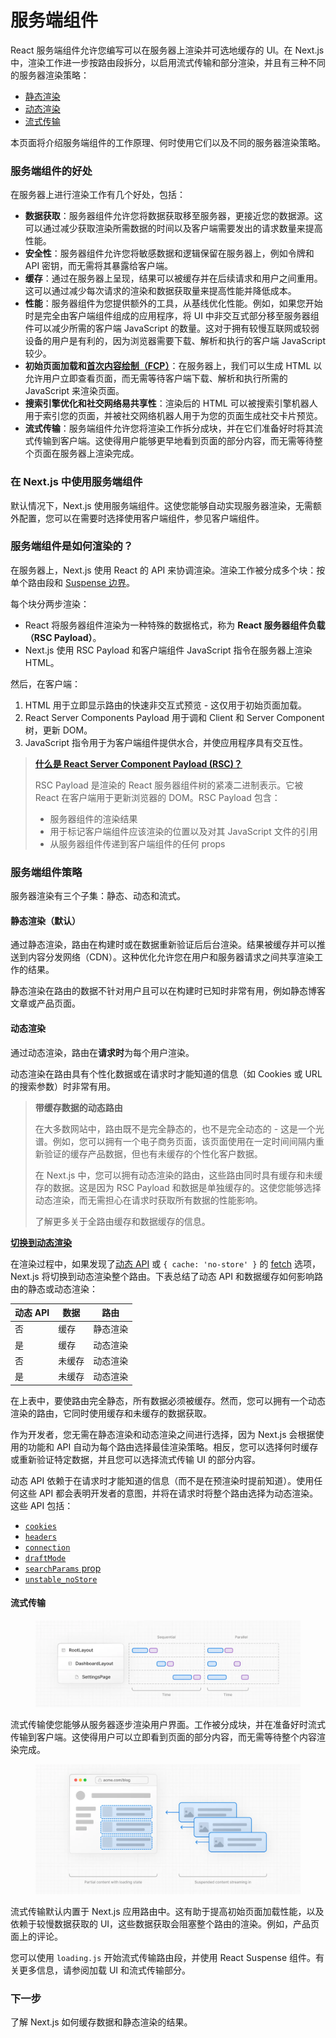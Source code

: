 # 服务端组件

React 服务端组件允许您编写可以在服务器上渲染并可选地缓存的 UI。在 Next.js 中，渲染工作进一步按路由段拆分，以启用流式传输和部分渲染，并且有三种不同的服务器渲染策略：

* [静态渲染](https://nextjs.org/docs/app/building-your-application/rendering/server-components#static-rendering-default)
* [动态渲染](https://nextjs.org/docs/app/building-your-application/rendering/server-components#dynamic-rendering)
* [流式传输](https://nextjs.org/docs/app/building-your-application/rendering/server-components#streaming)

本页面将介绍服务端组件的工作原理、何时使用它们以及不同的服务器渲染策略。

### 服务端组件的好处

在服务器上进行渲染工作有几个好处，包括：

* **数据获取**：服务器组件允许您将数据获取移至服务器，更接近您的数据源。这可以通过减少获取渲染所需数据的时间以及客户端需要发出的请求数量来提高性能。
* **安全性**：服务器组件允许您将敏感数据和逻辑保留在服务器上，例如令牌和 API 密钥，而无需将其暴露给客户端。
* **缓存**：通过在服务器上呈现，结果可以被缓存并在后续请求和用户之间重用。这可以通过减少每次请求的渲染和数据获取量来提高性能并降低成本。
* **性能**：服务器组件为您提供额外的工具，从基线优化性能。例如，如果您开始时是完全由客户端组件组成的应用程序，将 UI 中非交互式部分移至服务器组件可以减少所需的客户端 JavaScript 的数量。这对于拥有较慢互联网或较弱设备的用户是有利的，因为浏览器需要下载、解析和执行的客户端 JavaScript 较少。
* **初始页面加载和**[**首次内容绘制（FCP）**](https://web.dev/fcp/)：在服务器上，我们可以生成 HTML 以允许用户立即查看页面，而无需等待客户端下载、解析和执行所需的 JavaScript 来渲染页面。
* **搜索引擎优化和社交网络易共享性**：渲染后的 HTML 可以被搜索引擎机器人用于索引您的页面，并被社交网络机器人用于为您的页面生成社交卡片预览。
* **流式传输**：服务端组件允许您将渲染工作拆分成块，并在它们准备好时将其流式传输到客户端。这使得用户能够更早地看到页面的部分内容，而无需等待整个页面在服务器上渲染完成。

### 在 Next.js 中使用服务端组件

默认情况下，Next.js 使用服务端组件。这使您能够自动实现服务器渲染，无需额外配置，您可以在需要时选择使用客户端组件，参见客户端组件。

### 服务端组件是如何渲染的？

在服务器上，Next.js 使用 React 的 API 来协调渲染。渲染工作被分成多个块：按单个路由段和 [Suspense 边界](https://react.dev/reference/react/Suspense)。

每个块分两步渲染：

* React 将服务器组件渲染为一种特殊的数据格式，称为 **React 服务器组件负载（RSC Payload）**。
* Next.js 使用 RSC Payload 和客户端组件 JavaScript 指令在服务器上渲染 HTML。

然后，在客户端：

1. HTML 用于立即显示路由的快速非交互式预览 - 这仅用于初始页面加载。
2. React Server Components Payload 用于调和 Client 和 Server Component 树，更新 DOM。
3. JavaScript 指令用于为客户端组件提供水合，并使应用程序具有交互性。

> [**什么是 React Server Component Payload (RSC)？**](https://nextjs.org/docs/app/building-your-application/rendering/server-components#what-is-the-react-server-component-payload-rsc)
>
> RSC Payload 是渲染的 React 服务器组件树的紧凑二进制表示。它被 React 在客户端用于更新浏览器的 DOM。RSC Payload 包含：
>
> * 服务器组件的渲染结果
> * 用于标记客户端组件应该渲染的位置以及对其 JavaScript 文件的引用
> * 从服务器组件传递到客户端组件的任何 props

### 服务端组件策略

服务器渲染有三个子集：静态、动态和流式。

#### 静态渲染（默认）

通过静态渲染，路由在构建时或在数据重新验证后后台渲染。结果被缓存并可以推送到内容分发网络（CDN）。这种优化允许您在用户和服务器请求之间共享渲染工作的结果。

静态渲染在路由的数据不针对用户且可以在构建时已知时非常有用，例如静态博客文章或产品页面。

#### 动态渲染

通过动态渲染，路由在**请求时**为每个用户渲染。

动态渲染在路由具有个性化数据或在请求时才能知道的信息（如 Cookies 或 URL 的搜索参数）时非常有用。

> **带缓存数据的动态路由**
>
> 在大多数网站中，路由既不是完全静态的，也不是完全动态的 - 这是一个光谱。例如，您可以拥有一个电子商务页面，该页面使用在一定时间间隔内重新验证的缓存产品数据，但也有未缓存的个性化客户数据。
>
> 在 Next.js 中，您可以拥有动态渲染的路由，这些路由同时具有缓存和未缓存的数据。这是因为 RSC Payload 和数据是单独缓存的。这使您能够选择动态渲染，而无需担心在请求时获取所有数据的性能影响。
>
> 了解更多关于全路由缓存和数据缓存的信息。

[**切换到动态渲染**](https://nextjs.org/docs/app/building-your-application/rendering/server-components#switching-to-dynamic-rendering)

在渲染过程中，如果发现了[动态 API](https://nextjs.org/docs/app/building-your-application/rendering/server-components#dynamic-apis) 或 `{ cache: 'no-store' }` 的 [fetch](https://nextjs.org/docs/app/api-reference/functions/fetch) 选项，Next.js 将切换到动态渲染整个路由。下表总结了动态 API 和数据缓存如何影响路由的静态或动态渲染：

| 动态 API | 数据  | 路由   |
| ------ | --- | ---- |
| 否      | 缓存  | 静态渲染 |
| 是      | 缓存  | 动态渲染 |
| 否      | 未缓存 | 动态渲染 |
| 是      | 未缓存 | 动态渲染 |

在上表中，要使路由完全静态，所有数据必须被缓存。然而，您可以拥有一个动态渲染的路由，它同时使用缓存和未缓存的数据获取。

作为开发者，您无需在静态渲染和动态渲染之间进行选择，因为 Next.js 会根据使用的功能和 API 自动为每个路由选择最佳渲染策略。相反，您可以选择何时缓存或重新验证特定数据，并且您可以选择流式传输 UI 的部分内容。

动态 API 依赖于在请求时才能知道的信息（而不是在预渲染时提前知道）。使用任何这些 API 都会表明开发者的意图，并将在请求时将整个路由选择为动态渲染。这些 API 包括：

* [`cookies`](https://nextjs.org/docs/app/api-reference/functions/cookies)
* [`headers`](https://nextjs.org/docs/app/api-reference/functions/headers)
* [`connection`](https://nextjs.org/docs/app/api-reference/functions/connection)
* [`draftMode`](https://nextjs.org/docs/app/api-reference/functions/draft-mode)
* [`searchParams` prop](https://nextjs.org/docs/app/api-reference/file-conventions/page#searchparams-optional)
* [`unstable_noStore`](https://nextjs.org/docs/app/api-reference/functions/unstable_noStore)

#### 流式传输

<figure><picture><source srcset="../../.gitbook/assets/image (4) (1).png" media="(prefers-color-scheme: dark)"><img src="../../.gitbook/assets/image (1) (1) (1).png" alt=""></picture><figcaption></figcaption></figure>

流式传输使您能够从服务器逐步渲染用户界面。工作被分成块，并在准备好时流式传输到客户端。这使得用户可以立即看到页面的部分内容，而无需等待整个内容渲染完成。

<figure><picture><source srcset="../../.gitbook/assets/image (5) (1).png" media="(prefers-color-scheme: dark)"><img src="../../.gitbook/assets/image (2) (1) (1).png" alt=""></picture><figcaption></figcaption></figure>

流式传输默认内置于 Next.js 应用路由中。这有助于提高初始页面加载性能，以及依赖于较慢数据获取的 UI，这些数据获取会阻塞整个路由的渲染。例如，产品页面上的评论。

您可以使用 `loading.js` 开始流式传输路由段，并使用 React Suspense 组件。有关更多信息，请参阅加载 UI 和流式传输部分。

### 下一步

了解 Next.js 如何缓存数据和静态渲染的结果。
